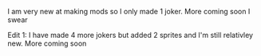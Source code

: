 I am very new at making mods so I only made 1 joker. More coming soon I swear

Edit 1: I have made 4 more jokers but added 2 sprites and I'm still relativley new. More coming soon
